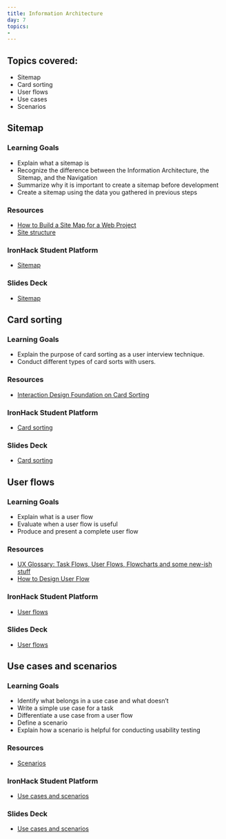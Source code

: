 ```yaml
---
title: Information Architecture
day: 7
topics: 
- 
---
```


## Topics covered:

- Sitemap
- Card sorting
- User flows
- Use cases
- Scenarios

## Sitemap

### Learning Goals
- Explain what a sitemap is
- Recognize the difference between the Information Architecture, the Sitemap, and the Navigation
- Summarize why it is important to create a sitemap before development
- Create a sitemap using the data you gathered in previous steps

### Resources
- [How to Build a Site Map for a Web Project](https://blog.kohactive.com/building-sitemaps/)
- [Site structure](https://webstyleguide.com/wsg3/3-information-architecture/3-site-structure.html)

### IronHack Student Platform
- [Sitemap](http://learn.ironhack.com/#/learning_unit/7036)

### Slides Deck
- [Sitemap](https://docs.google.com/presentation/d/1hh1hWhIOsnQ4QGuq1Vb2zFn3fgmg2VdaDGzP4EBGnys/edit?usp=sharing)

## Card sorting

### Learning Goals
- Explain the purpose of card sorting as a user interview technique.
- Conduct different types of card sorts with users.

### Resources
- [Interaction Design Foundation on Card Sorting](https://www.interaction-design.org/literature/book/the-encyclopedia-of-human-computer-interaction-2nd-ed/card-sorting)

### IronHack Student Platform
- [Card sorting](http://learn.ironhack.com/#/learning_unit/7037)

### Slides Deck
- [Card sorting](https://docs.google.com/presentation/d/16F3IWXgzZwlBXaKMC2JQIG8Wx-3u6AnDQPGLV2PrGDc/edit?usp=sharing)

## User flows

### Learning Goals
- Explain what is a user flow
- Evaluate when a user flow is useful
- Produce and present a complete user flow

### Resources
- [UX Glossary: Task Flows, User Flows, Flowcharts and some new-ish stuff](https://uxplanet.org/ux-glossary-task-flows-user-flows-flowcharts-and-some-new-ish-stuff-2321044d837d)
- [How to Design User Flow](https://conversionxl.com/blog/how-to-design-user-flow/)

### IronHack Student Platform
- [User flows](http://learn.ironhack.com/#/learning_unit/7039)

### Slides Deck
- [User flows](https://docs.google.com/presentation/d/1YwDWge3EuLwvk461UKiOEtU5yYAjTkknZmTDLSnHQy4/edit#slide=id.g4123adfa1f_2_50)

## Use cases and scenarios

### Learning Goals
- Identify what belongs in a use case and what doesn’t
- Write a simple use case for a task
- Differentiate a use case from a user flow
- Define a scenario
- Explain how a scenario is helpful for conducting usability testing

### Resources
- [Scenarios](https://www.usability.gov/how-to-and-tools/methods/scenarios.html)

### IronHack Student Platform
- [Use cases and scenarios](http://learn.ironhack.com/#/learning_unit/7038)

### Slides Deck
- [Use cases and scenarios](https://docs.google.com/presentation/d/1NGcb5P4ruO8fTg0n9l_B3hH8jwDZJmr6Xz4zcj7UwsA/edit)
